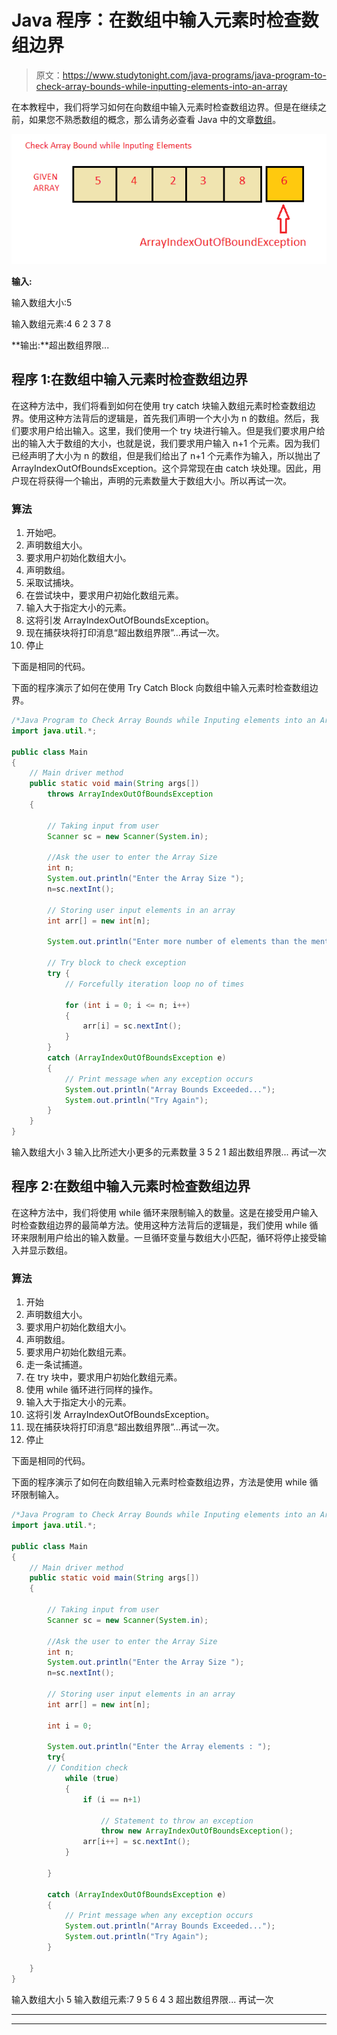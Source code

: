 # Java 程序：在数组中输入元素时检查数组边界

> 原文：<https://www.studytonight.com/java-programs/java-program-to-check-array-bounds-while-inputting-elements-into-an-array>

在本教程中，我们将学习如何在向数组中输入元素时检查数组边界。但是在继续之前，如果您不熟悉数组的概念，那么请务必查看 Java 中的文章[数组](https://www.studytonight.com/java/array.php)。

![](img/ae18c9933db8f49cc8c85d5da3048e89.png)

**输入:**

输入数组大小:5

输入数组元素:4 6 2 3 7 8

**输出:**超出数组界限...

## 程序 1:在数组中输入元素时检查数组边界

在这种方法中，我们将看到如何在使用 try catch 块输入数组元素时检查数组边界。使用这种方法背后的逻辑是，首先我们声明一个大小为 n 的数组。然后，我们要求用户给出输入。这里，我们使用一个 try 块进行输入。但是我们要求用户给出的输入大于数组的大小，也就是说，我们要求用户输入 n+1 个元素。因为我们已经声明了大小为 n 的数组，但是我们给出了 n+1 个元素作为输入，所以抛出了 ArrayIndexOutOfBoundsException。这个异常现在由 catch 块处理。因此，用户现在将获得一个输出，声明的元素数量大于数组大小。所以再试一次。

### 算法

1.  开始吧。
2.  声明数组大小。
3.  要求用户初始化数组大小。
4.  声明数组。
5.  采取试捕块。
6.  在尝试块中，要求用户初始化数组元素。
7.  输入大于指定大小的元素。
8.  这将引发 ArrayIndexOutOfBoundsException。
9.  现在捕获块将打印消息“超出数组界限”...再试一次。
10.  停止

下面是相同的代码。

下面的程序演示了如何在使用 Try Catch Block 向数组中输入元素时检查数组边界。

```java
/*Java Program to Check Array Bounds while Inputing elements into an Array*/
import java.util.*; 

public class Main 
{ 
    // Main driver method 
    public static void main(String args[]) 
        throws ArrayIndexOutOfBoundsException 
    { 

        // Taking input from user 
        Scanner sc = new Scanner(System.in); 

        //Ask the user to enter the Array Size
        int n;
        System.out.println("Enter the Array Size ");
        n=sc.nextInt();

        // Storing user input elements in an array 
        int arr[] = new int[n]; 

        System.out.println("Enter more number of elements than the mentioned size ");

        // Try block to check exception 
        try { 
            // Forcefully iteration loop no of times 

            for (int i = 0; i <= n; i++) 
            { 
                arr[i] = sc.nextInt(); 
            } 
        } 
        catch (ArrayIndexOutOfBoundsException e) 
        { 
            // Print message when any exception occurs 
            System.out.println("Array Bounds Exceeded..."); 
            System.out.println("Try Again"); 
        } 
    } 
}
```

输入数组大小 3
输入比所述大小更多的元素数量
3 5 2 1
超出数组界限...
再试一次

## 程序 2:在数组中输入元素时检查数组边界

在这种方法中，我们将使用 while 循环来限制输入的数量。这是在接受用户输入时检查数组边界的最简单方法。使用这种方法背后的逻辑是，我们使用 while 循环来限制用户给出的输入数量。一旦循环变量与数组大小匹配，循环将停止接受输入并显示数组。

### 算法

1.  开始
2.  声明数组大小。
3.  要求用户初始化数组大小。
4.  声明数组。
5.  要求用户初始化数组元素。
6.  走一条试捕道。
7.  在 try 块中，要求用户初始化数组元素。
8.  使用 while 循环进行同样的操作。
9.  输入大于指定大小的元素。
10.  这将引发 ArrayIndexOutOfBoundsException。
11.  现在捕获块将打印消息“超出数组界限”...再试一次。
12.  停止

下面是相同的代码。

下面的程序演示了如何在向数组输入元素时检查数组边界，方法是使用 while 循环限制输入。

```java
/*Java Program to Check Array Bounds while Inputing elements into an Array*/
import java.util.*; 

public class Main 
{ 
    // Main driver method 
    public static void main(String args[]) 
    { 

        // Taking input from user 
        Scanner sc = new Scanner(System.in); 

        //Ask the user to enter the Array Size
        int n;
        System.out.println("Enter the Array Size ");
        n=sc.nextInt();

        // Storing user input elements in an array 
        int arr[] = new int[n]; 

        int i = 0; 

        System.out.println("Enter the Array elements : "); 
        try{
        // Condition check 
            while (true) 
            { 
                if (i == n+1) 

                    // Statement to throw an exception 
                    throw new ArrayIndexOutOfBoundsException(); 
                arr[i++] = sc.nextInt(); 
            } 

        }

        catch (ArrayIndexOutOfBoundsException e) 
        { 
            // Print message when any exception occurs 
            System.out.println("Array Bounds Exceeded..."); 
            System.out.println("Try Again"); 
        } 

    } 
}
```

输入数组大小 5
输入数组元素:7 9 5 6 4 3
超出数组界限...
再试一次

* * *

* * *